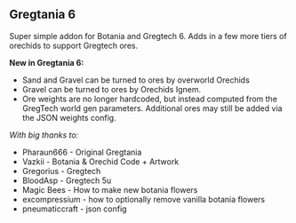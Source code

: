 Gregtania 6
-----------

Super simple addon for Botania and Gregtech 6. Adds in a few more tiers of orechids to support Gregtech ores.

**New in Gregtania 6:**

- Sand and Gravel can be turned to ores by overworld Orechids
- Gravel can be turned to ores by Orechids Ignem.
- Ore weights are no longer hardcoded, but instead computed from the GregTech world gen parameters. Additional ores may still be added via the JSON weights config.


*With big thanks to:*

- Pharaun666 - Original Gregtania
- Vazkii - Botania & Orechid Code + Artwork
- Gregorius - Gregtech
- BloodAsp - Gregtech 5u
- Magic Bees - How to make new botania flowers
- excompressium - how to optionally remove vanilla botania flowers
- pneumaticcraft - json config
